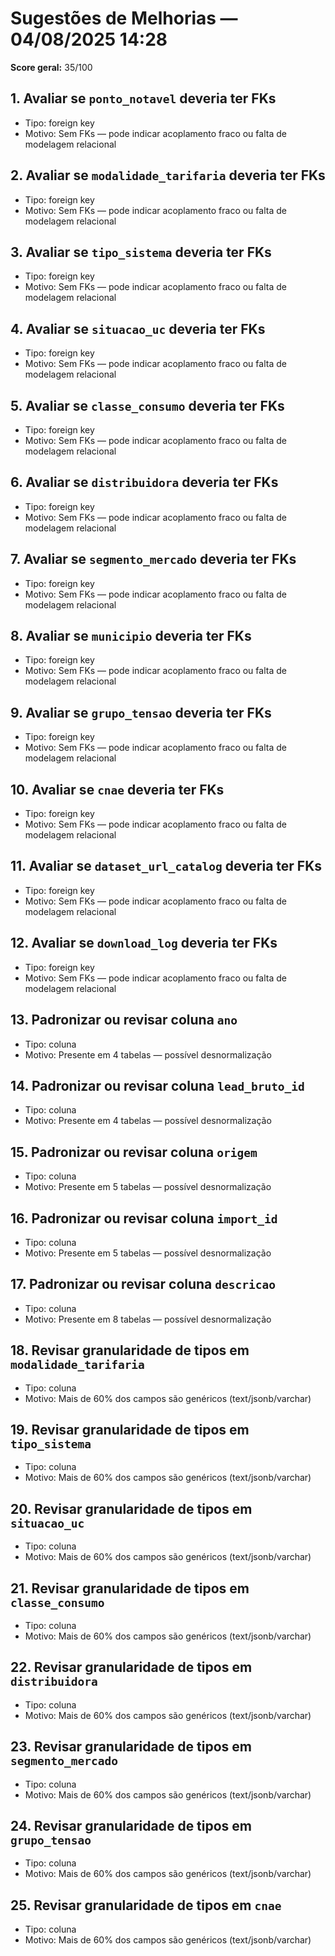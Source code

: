 # Sugestões de Melhorias — 04/08/2025 14:28

**Score geral:** 35/100

## 1. Avaliar se `ponto_notavel` deveria ter FKs
- Tipo: foreign key
- Motivo: Sem FKs — pode indicar acoplamento fraco ou falta de modelagem relacional

## 2. Avaliar se `modalidade_tarifaria` deveria ter FKs
- Tipo: foreign key
- Motivo: Sem FKs — pode indicar acoplamento fraco ou falta de modelagem relacional

## 3. Avaliar se `tipo_sistema` deveria ter FKs
- Tipo: foreign key
- Motivo: Sem FKs — pode indicar acoplamento fraco ou falta de modelagem relacional

## 4. Avaliar se `situacao_uc` deveria ter FKs
- Tipo: foreign key
- Motivo: Sem FKs — pode indicar acoplamento fraco ou falta de modelagem relacional

## 5. Avaliar se `classe_consumo` deveria ter FKs
- Tipo: foreign key
- Motivo: Sem FKs — pode indicar acoplamento fraco ou falta de modelagem relacional

## 6. Avaliar se `distribuidora` deveria ter FKs
- Tipo: foreign key
- Motivo: Sem FKs — pode indicar acoplamento fraco ou falta de modelagem relacional

## 7. Avaliar se `segmento_mercado` deveria ter FKs
- Tipo: foreign key
- Motivo: Sem FKs — pode indicar acoplamento fraco ou falta de modelagem relacional

## 8. Avaliar se `municipio` deveria ter FKs
- Tipo: foreign key
- Motivo: Sem FKs — pode indicar acoplamento fraco ou falta de modelagem relacional

## 9. Avaliar se `grupo_tensao` deveria ter FKs
- Tipo: foreign key
- Motivo: Sem FKs — pode indicar acoplamento fraco ou falta de modelagem relacional

## 10. Avaliar se `cnae` deveria ter FKs
- Tipo: foreign key
- Motivo: Sem FKs — pode indicar acoplamento fraco ou falta de modelagem relacional

## 11. Avaliar se `dataset_url_catalog` deveria ter FKs
- Tipo: foreign key
- Motivo: Sem FKs — pode indicar acoplamento fraco ou falta de modelagem relacional

## 12. Avaliar se `download_log` deveria ter FKs
- Tipo: foreign key
- Motivo: Sem FKs — pode indicar acoplamento fraco ou falta de modelagem relacional

## 13. Padronizar ou revisar coluna `ano`
- Tipo: coluna
- Motivo: Presente em 4 tabelas — possível desnormalização

## 14. Padronizar ou revisar coluna `lead_bruto_id`
- Tipo: coluna
- Motivo: Presente em 4 tabelas — possível desnormalização

## 15. Padronizar ou revisar coluna `origem`
- Tipo: coluna
- Motivo: Presente em 5 tabelas — possível desnormalização

## 16. Padronizar ou revisar coluna `import_id`
- Tipo: coluna
- Motivo: Presente em 5 tabelas — possível desnormalização

## 17. Padronizar ou revisar coluna `descricao`
- Tipo: coluna
- Motivo: Presente em 8 tabelas — possível desnormalização

## 18. Revisar granularidade de tipos em `modalidade_tarifaria`
- Tipo: coluna
- Motivo: Mais de 60% dos campos são genéricos (text/jsonb/varchar)

## 19. Revisar granularidade de tipos em `tipo_sistema`
- Tipo: coluna
- Motivo: Mais de 60% dos campos são genéricos (text/jsonb/varchar)

## 20. Revisar granularidade de tipos em `situacao_uc`
- Tipo: coluna
- Motivo: Mais de 60% dos campos são genéricos (text/jsonb/varchar)

## 21. Revisar granularidade de tipos em `classe_consumo`
- Tipo: coluna
- Motivo: Mais de 60% dos campos são genéricos (text/jsonb/varchar)

## 22. Revisar granularidade de tipos em `distribuidora`
- Tipo: coluna
- Motivo: Mais de 60% dos campos são genéricos (text/jsonb/varchar)

## 23. Revisar granularidade de tipos em `segmento_mercado`
- Tipo: coluna
- Motivo: Mais de 60% dos campos são genéricos (text/jsonb/varchar)

## 24. Revisar granularidade de tipos em `grupo_tensao`
- Tipo: coluna
- Motivo: Mais de 60% dos campos são genéricos (text/jsonb/varchar)

## 25. Revisar granularidade de tipos em `cnae`
- Tipo: coluna
- Motivo: Mais de 60% dos campos são genéricos (text/jsonb/varchar)

